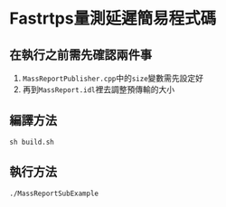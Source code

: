# Fastrtps量測延遲簡易程式碼

## 在執行之前需先確認兩件事

1. `MassReportPublisher.cpp`中的`size`變數需先設定好
2. 再到`MassReport.idl`裡去調整預傳輸的大小

## 編譯方法

```
sh build.sh
```

## 執行方法

```
./MassReportSubExample
```